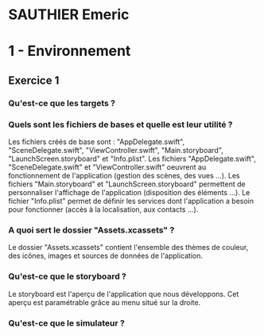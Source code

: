 # SAUTHIER Emeric

# 1 - Environnement
## Exercice 1
### Qu'est-ce que les targets ?

### Quels sont les fichiers de bases et quelle est leur utilité ?
Les fichiers créés de base sont : "AppDelegate.swift", "SceneDelegate.swift", "ViewController.swift", "Main.storyboard", "LaunchScreen.storyboard" et "Info.plist". 
Les fichiers "AppDelegate.swift", "SceneDelegate.swift" et "ViewController.swift" oeuvrent au fonctionnement de l'application (gestion des scènes, des vues ...). 
Les fichiers "Main.storyboard" et "LaunchScreen.storyboard" permettent de personnaliser l'affichage de l'application (disposition des éléments ...). 
Le fichier "Info.plist" permet de définir les services dont l'application a besoin pour fonctionner (accès à la localisation, aux contacts ...). 

### A quoi sert le dossier "Assets.xcassets" ?
Le dossier "Assets.xcassets" contient l'ensemble des thèmes de couleur, des icônes, images et sources de données de l'application. 

### Qu'est-ce que le storyboard ?
Le storyboard est l'aperçu de l'application que nous développons. Cet aperçu est paramétrable grâce au menu situé sur la droite. 

### Qu'est-ce que le simulateur ?
